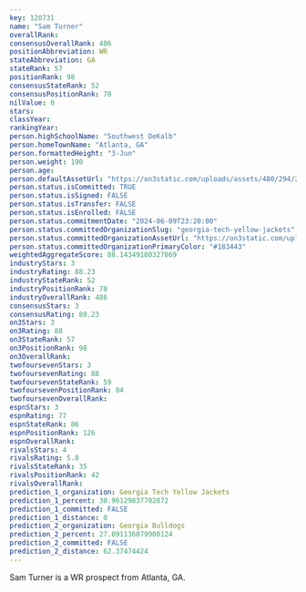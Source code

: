 ```yaml
---
key: 120731
name: "Sam Turner"
overallRank: 
consensusOverallRank: 486
positionAbbreviation: WR
stateAbbreviation: GA
stateRank: 57
positionRank: 98
consensusStateRank: 52
consensusPositionRank: 78
nilValue: 0
stars: 
classYear: 
rankingYear: 
person.highSchoolName: "Southwest DeKalb"
person.homeTownName: "Atlanta, GA"
person.formattedHeight: "3-Jun"
person.weight: 190
person.age: 
person.defaultAssetUrl: "https://on3static.com/uploads/assets/480/294/294480.jpg"
person.status.isCommitted: TRUE
person.status.isSigned: FALSE
person.status.isTransfer: FALSE
person.status.isEnrolled: FALSE
person.status.commitmentDate: "2024-06-09T23:20:00"
person.status.committedOrganizationSlug: "georgia-tech-yellow-jackets"
person.status.committedOrganizationAssetUrl: "https://on3static.com/uploads/assets/767/214/214767.svg"
person.status.committedOrganizationPrimaryColor: "#183443"
weightedAggregateScore: 88.14349180327869
industryStars: 3
industryRating: 88.23
industryStateRank: 52
industryPositionRank: 78
industryOverallRank: 486
consensusStars: 3
consensusRating: 88.23
on3Stars: 3
on3Rating: 88
on3StateRank: 57
on3PositionRank: 98
on3OverallRank: 
twofoursevenStars: 3
twofoursevenRating: 88
twofoursevenStateRank: 59
twofoursevenPositionRank: 84
twofoursevenOverallRank: 
espnStars: 3
espnRating: 77
espnStateRank: 86
espnPositionRank: 126
espnOverallRank: 
rivalsStars: 4
rivalsRating: 5.8
rivalsStateRank: 35
rivalsPositionRank: 42
rivalsOverallRank: 
prediction_1_organization: Georgia Tech Yellow Jackets
prediction_1_percent: 30.96129837702872
prediction_1_committed: FALSE
prediction_1_distance: 0
prediction_2_organization: Georgia Bulldogs
prediction_2_percent: 27.091136079900124
prediction_2_committed: FALSE
prediction_2_distance: 62.37474424
---
```

Sam Turner is a WR prospect from Atlanta, GA.